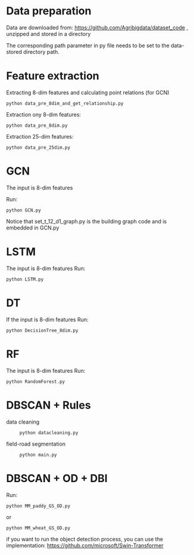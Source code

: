 
# Data preparation 
Data are downloaded from: https://github.com/Agribigdata/dataset_code 
, unzipped and stored in a directory

The corresponding path parameter in py file  needs to be set to the data-stored directory path.

# Feature extraction 
Extracting 8-dim features and calculating point relations (for GCN)
```
python data_pre_8dim_and_get_relationship.py 
```
Extraction ony 8-dim features:
```
python data_pre_8dim.py 
```
Extraction 25-dim features:
```
python data_pre_25dim.py
```
# GCN
The input is 8-dim features

Run:
```
python GCN.py
```
Notice that set_t_12_d1_graph.py is the building graph code and is embedded in GCN.py

# LSTM
The input is 8-dim features
Run:
```
python LSTM.py
```
# DT
If the input is 8-dim features
Run:
```
python DecisionTree_8dim.py
```
# RF
The input is 8-dim features
Run:
```
python RandomForest.py
```

# DBSCAN + Rules
data cleaning
```
     python datacleaning.py
```
field-road segmentation
```
     python main.py
```
# DBSCAN + OD + DBI
Run:
```
python MM_paddy_GS_OD.py 
```
or
```
python MM_wheat_GS_OD.py
```
if you want to run the object detection process, you can use the implementation: https://github.com/microsoft/Swin-Transformer
